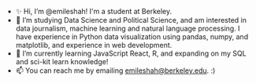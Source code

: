 - ✨ Hi, I’m @emileshah! I'm a student at Berkeley.
- 👀 I’m studying Data Science and Political Science, and am interested in data journalism, machine learning and natural language processing. I have experience in Python data visualization using pandas, numpy, and matplotlib, and experience in web development.
- 🌱 I’m currently learning JavaScript React, R, and expanding on my SQL and sci-kit learn knowledge!
- 📫 You can reach me by emailing emileshah@berkeley.edu. :)

<!---
emileshah/emileshah is a ✨ special ✨ repository because its `README.md` (this file) appears on your GitHub profile.
You can click the Preview link to take a look at your changes.
--->
